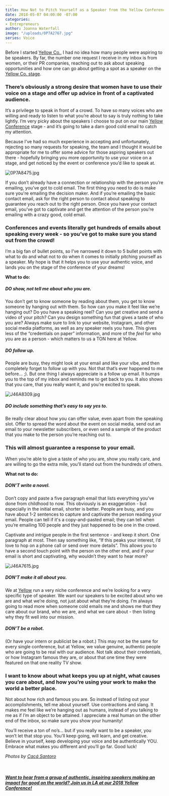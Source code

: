 ```yaml
---
title: How Not to Pitch Yourself as a Speaker from the Yellow Conference Founder
date: 2018-05-07 04:00:00 -07:00
categories:
- Entrepreneurs
author: Joanna Waterfall
image: "/uploads/0P7A2767.jpg"
series: Voice
---
```


Before I started [Yellow Co.](https://yellowco.co/conference/), I had no idea how many people were aspiring to be speakers. By far, the number one request I receive in my inbox is from women, or their PR companies, reaching out to ask about speaking opportunities and how one can go about getting a spot as a speaker on the [Yellow Co. stage](https://yellowco.co/conference/). 

### There’s obviously a strong desire that women have to use their voice on a stage and offer up advice in front of a captivated audience.

It’s a privilege to speak in front of a crowd. To have so many voices who are willing and ready to listen to what you’re about to say is truly nothing to take lightly. I’m very picky about the speakers I choose to put on our main [Yellow Conference](https://yellowco.co/conference/) stage - and it’s going to take a darn good cold email to catch my attention.

Because I’ve had so much experience in accepting and unfortunately, rejecting so many requests for speaking, the team and I thought it would be appropriate for me to offer some advice for those aspiring speakers out there - hopefully bringing you more opportunity to use your voice on a stage, and get noticed by the event or conference you’d like to speak at.  

![0P7A8475.jpg](/uploads/0P7A8475.jpg)

If you don’t already have a connection or relationship with the person you’re emailing, you’ve got to cold email. The first thing you need to do is make sure you're emailing the decision maker. And if you’re emailing the basic contact email, ask for the right person to contact about speaking to guarantee you reach out to the right person. Once you have your contact email, you’ve got to captivate and get the attention of the person you’re emailing with a crazy good, cold email. 

### Conferences and events literally get hundreds of emails about speaking every week - so you’ve got to make sure you stand out from the crowd!

I’m a big fan of bullet points, so I’ve narrowed it down to 5 bullet points with what to do and what not to do when it comes to initially pitching yourself as a speaker. My hope is that it helps you to use your authentic voice, and lands you on the stage of the conference of your dreams!

**What to do:**

##### DO show, not tell me about who you are. 

You don’t get to know someone by reading about them, you get to know someone by hanging out with them. So how can you make it feel like we’re hanging out? Do you have a speaking reel? Can you get creative and send a video of your pitch? Can you design something fun that gives a taste of who you are? Always make sure to link to your website, Instagram, and other social media platforms, as well as any speaker reels you have. This gives less of the “credentials on paper” information, and more of the _feel_ for who you are as a person - which matters to us a TON here at Yellow.

##### DO follow up. 

People are busy, they might look at your email and like your vibe, and then completely forget to follow up with you. Not that that’s ever happened to me before… ;). But one thing I always appreciate is a follow up email. It bumps you to the top of my inbox and reminds me to get back to you. It also shows that you care, that you really want it, and you’re excited to speak. 

![J46A8309.jpg](/uploads/J46A8309.jpg)

##### DO include something that’s easy to say yes to. 

Be really clear about how you can offer value, even apart from the speaking slot. Offer to spread the word about the event on social media, send out an email to your newsletter subscribers, or even send a sample of the product that you make to the person you’re reaching out to. 

### This will almost guarantee a response to your email. 

When you’re able to give a taste of who you are, show you really care, and are willing to go the extra mile, you’ll stand out from the hundreds of others.

**What not to do:**

##### DON’T write a novel. 

Don’t copy and paste a five paragraph email that lists everything you’ve done from childhood to now. This obviously is an exaggeration - but especially in the initial email, shorter is better. People are busy, and you have about 1-2 sentences to capture and captivate the person reading your email. People can tell if it's a copy-and-pasted email; they can tell when you’re emailing 100 people and they just happened to be one in the crowd. 

Captivate and intrigue people in the first sentence - and keep it short. One paragraph at most. Then say something like, “If this peaks your interest, I’d love to hop on a phone call or send over more details”. This allows you to have a second touch point with the person on the other end, and if your email is short and captivating, why wouldn’t they want to hear more?

![J46A7615.jpg](/uploads/J46A7615.jpg)

##### DON'T make it all about you. 

We at [Yellow](https://yellowco.co/conference/) run a very niche conference and we’re looking for a very specific type of speaker. We want our speakers to be excited about who we are and what we’re doing, not just about what they’re doing. I’m always going to read more when someone cold emails me and shows me that they care about our brand, who we are, and what we care about - then listing why they fit well into our mission. 

##### DON’T be a robot. 

(Or have your intern or publicist be a robot.) This may not be the same for every single conference, but at Yellow, we value genuine, authentic people who are going to be real with our audience. Not talk about their credentials, or how Instagram famous they are, or about that one time they were featured on that one reality TV show.

### I want to know about what keeps you up at night, what causes you care about, and how you’re using your work to make the world a better place. 

Not about how rich and famous you are. So instead of listing out your accomplishments, tell me about yourself. Use contractions and slang. It makes me feel like we’re hanging out as humans, instead of you talking to me as if I’m an object to be attained. I appreciate a real human on the other end of the inbox, so make sure you show your humanity!

You’ll receive a ton of no’s... but if you really want to be a speaker, you won’t let that stop you. You’ll keep going, will learn, and get creative. Believe in yourself, keep developing your voice and be authentically YOU. Embrace what makes you different and you’ll go far. Good luck!

_Photos by [Cacá Santoro](http://cacasantoro.com/)_

<br>

##### [Want to hear from a group of authentic, inspiring speakers making an impact for good on the world? Join us in LA at our 2018 Yellow Conference!](https://yellowco.co/conference/)